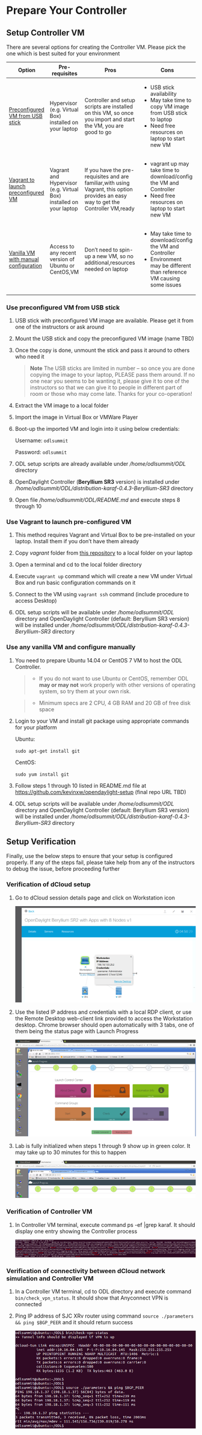 # Prepare Your Controller
## Setup Controller VM

There are several options for creating the Controller VM. Please pick
the one which is best suited for your environment

  
| Option | Pre-requisites | Pros | Cons |
|--------------------------------------|--------------------------------------------------------------------|-------------------------------------------------------------------------------------------------------------------------------------|------------------------------------------------------------------------------------------------------------------------------------|
| [Preconfigured VM from USB stick](#preconfig_vm) | Hypervisor (e.g. Virtual Box) installed on your laptop | Controller and setup scripts are installed on this VM, so once you import and start the VM, you are good to go | <ul><li> USB stick availability </li><li> May take time to copy VM image from USB stick to laptop </li><li> Need free resources on laptop to start new VM </li></ul> |
| [Vagrant to launch preconfigured VM](#vagrant_vm) | Vagrant and Hypervisor (e.g. Virtual Box) installed on your laptop | If you have the pre-requisites and are familiar,with using Vagrant, this option provides an easy way to get the Controller VM,ready | <ul><li>vagrant up may take time to download/config the VM and Controller </li><li> Need free resources on laptop to start new VM </li></ul> |
| [Vanilla VM with manual configuration](#vanilla_vm) | Access to any recent version of Ubuntu or CentOS,VM | Don’t need to spin-up a new VM, so no additional,resources needed on laptop | <ul><li>May take time to download/config the VM and Controller </li><li> Environment may be different than reference VM causing some issues </li></ul> |

### <a name="preconfig_vm">Use preconfigured VM from USB stick</a>

1.  USB stick with preconfigured VM image are available. Please get it
    from one of the instructors or ask around

2.  Mount the USB stick and copy the preconfigured VM image (name TBD)

3.  Once the copy is done, unmount the stick and pass it around to
    others who need it

	> **Note** The USB sticks are limited in number – so once you are done
	> copying the image to your laptop, PLEASE pass them around. If no one
	> near you seems to be wanting it, please give it to one of the
	> instructors so that we can give it to people in different part of room
	> or those who may come late. Thanks for your co-operation!

1.  Extract the VM image to a local folder

2.  Import the image in Virtual Box or VMWare Player

3.  Boot-up the imported VM and login into it using below credentials:

    Username: `odlsummit`

    Password: `odlsummit`

4.  ODL setup scripts are already available under */home/odlsummit/ODL*
    directory

5.  OpenDaylight Controller (**Beryllium SR3** version) is installed
    under */home/odlsummit/ODL/distribution-karaf-0.4.3-Beryllium-SR3*
    directory

6.  Open file */home/odlsummit/ODL/README.md* and execute steps 8 through
    10

### <a name="vagrant_vm">Use Vagrant to launch pre-configured VM</a>

1.  This method requires Vagrant and Virtual Box to be pre-installed on
    your laptop. Install them if you don’t have them already

2.  Copy *vagrant* folder from [this repository](../../vagrant) to a local folder on your laptop

3.  Open a terminal and cd to the local folder directory

4.  Execute `vagrant up` command which will create a new VM under Virtual
    Box and run basic configuration commands on it

5.  Connect to the VM using `vagrant ssh` command (include procedure to
    access Desktop)

6.  ODL setup scripts will be available under */home/odlsummit/ODL*
    directory and OpenDaylight Controller (default: Beryllium SR3 version) will be installed under
    */home/odlsummit/ODL/distribution-karaf-0.4.3-Beryllium-SR3* directory

### <a name="vanilla_vm">Use any vanilla VM and configure manually</a>

1.  You need to prepare Ubuntu 14.04 or CentOS 7 VM to host the ODL Controller.  
   
    > * If you do not want to use Ubuntu or CentOS, remember ODL **may or may not** work properly with other versions of operating system, so try them at your own risk.
    
    > * Minimum specs are 2 CPU, 4 GB RAM and 20 GB of free
    disk space

2.  Login to your VM and install git package using appropriate commands
    for your platform

    Ubuntu:

    `sudo apt-get install git`

    CentOS:

    `sudo yum install git`

3.  Follow steps 1 through 10 listed in README.md file at
    <https://github.com/kevinxw/opendaylight-setup> (final repo URL TBD)

4.  ODL setup scripts will be available under */home/odlsummit/ODL*
    directory and OpenDaylight Controller (default: Beryllium
    SR3 version) will be installed under
    */home/odlsummit/ODL/distribution-karaf-0.4.3-Beryllium-SR3* directory

## Setup Verification

Finally, use the below steps to ensure that your setup is configured
properly. If any of the steps fail, please take help from any of the
instructors to debug the issue, before proceeding further

### Verification of dCloud setup

1.  Go to dCloud session details page and click on Workstation icon

	![](./images/image14.png)

2.  Use the listed IP address and credentials with a local RDP client,
    or use the Remote Desktop web-client link provided to access the
    Workstation desktop. Chrome browser should open automatically with 3
    tabs, one of them being the status page with Launch Progress

	![](./images/image15.png)

3.  Lab is fully initialized when steps 1 through 9 show up in
    green color. It may take up to 30 minutes for this to happen

	![](./images/image16.png)

### Verification of Controller VM

1.  In Controller VM terminal, execute command ps -ef |grep karaf. It
    should display one entry showing the Controller process

	![](./images/image17.png)

### Verification of connectivity between dCloud network simulation and Controller VM

1.  In a Controller VM terminal, cd to ODL directory and execute
    command `bin/check_vpn_status`. It should show that Anyconnect VPN
    is connected

2.  Ping IP address of SJC XRv router using command `source ./parameters
    && ping $BGP_PEER` and it should return success

	![](./images/image18.png)
